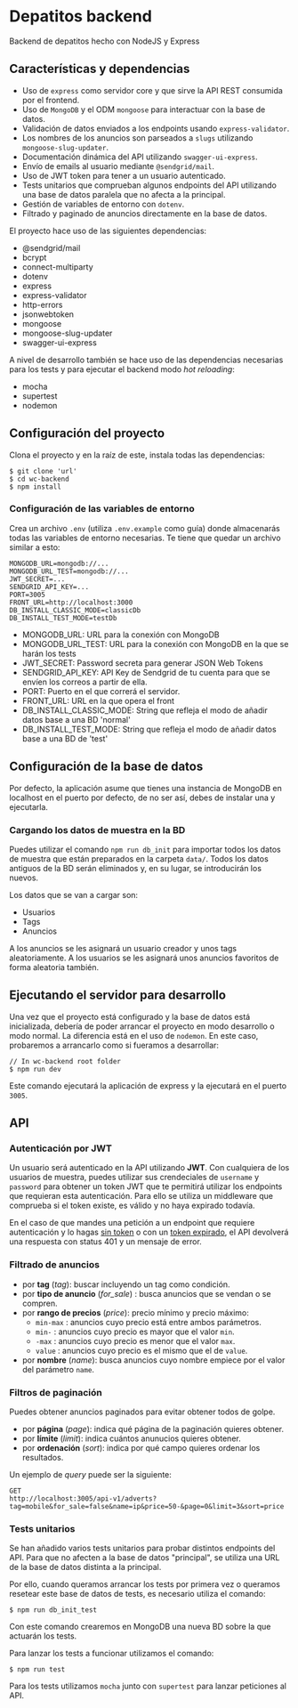 # Depatitos backend

Backend de depatitos hecho con NodeJS y Express

## Características y dependencias
* Uso de `express` como servidor core y que sirve la API REST consumida por el frontend.
* Uso de `MongoDB` y el ODM `mongoose` para interactuar con la base de datos.
* Validación de datos enviados a los endpoints usando `express-validator`.
* Los nombres de los anuncios son parseados a `slugs` utilizando `mongoose-slug-updater`.
* Documentación dinámica del API utilizando `swagger-ui-express`.
* Envío de emails al usuario mediante `@sendgrid/mail`.
* Uso de JWT token para tener a un usuario autenticado.
* Tests unitarios que comprueban algunos endpoints del API utilizando una base de datos paralela que no afecta a la principal.
* Gestión de variables de entorno con `dotenv`.
* Filtrado y paginado de anuncios directamente en la base de datos.

El proyecto hace uso de las siguientes dependencias:

* @sendgrid/mail
* bcrypt
* connect-multiparty
* dotenv
* express
* express-validator
* http-errors
* jsonwebtoken
* mongoose
* mongoose-slug-updater
* swagger-ui-express

A nivel de desarrollo también se hace uso de las dependencias necesarias para los tests y para ejecutar el backend modo *hot reloading*:

* mocha
* supertest
* nodemon

## Configuración del proyecto
Clona el proyecto y en la raíz de este, instala todas las dependencias:
```
$ git clone 'url'
$ cd wc-backend
$ npm install
```

### Configuración de las variables de entorno
Crea un archivo `.env` (utiliza `.env.example` como guía) donde almacenarás todas las variables de entorno necesarias. Te tiene que quedar un archivo similar a esto:

```
MONGODB_URL=mongodb://...
MONGODB_URL_TEST=mongodb://...
JWT_SECRET=...
SENDGRID_API_KEY=...
PORT=3005
FRONT_URL=http://localhost:3000
DB_INSTALL_CLASSIC_MODE=classicDb
DB_INSTALL_TEST_MODE=testDb
```

* MONGODB_URL: URL para la conexión con MongoDB
* MONGODB_URL_TEST: URL para la conexión con MongoDB en la que se harán los tests
* JWT_SECRET: Password secreta para generar JSON Web Tokens
* SENDGRID_API_KEY: API Key de Sendgrid de tu cuenta para que se envíen los correos a partir de ella.
* PORT: Puerto en el que correrá el servidor.
* FRONT_URL: URL en la que opera el front
* DB_INSTALL_CLASSIC_MODE: String que refleja el modo de añadir datos base a una BD 'normal'
* DB_INSTALL_TEST_MODE: String que refleja el modo de añadir datos base a una BD de 'test'

## Configuración de la base de datos

Por defecto, la aplicación asume que tienes una instancia de MongoDB en localhost en el puerto por defecto, de no ser así, debes de instalar una y ejecutarla.


### Cargando los datos de muestra en la BD
Puedes utilizar el comando `npm run db_init` para importar todos los datos de muestra que están preparados en la carpeta `data/`. Todos los datos antiguos de la BD serán eliminados y, en su lugar, se introducirán los nuevos.

Los datos que se van a cargar son:
* Usuarios
* Tags
* Anuncios

A los anuncios se les asignará un usuario creador y unos tags aleatoriamente. A los usuarios se les asignará unos anuncios favoritos de forma aleatoria también.

## Ejecutando el servidor para desarrollo
Una vez que el proyecto está configurado y la base de datos está inicializada, debería de poder arrancar el proyecto en modo desarrollo o modo normal. La diferencia está en el uso de `nodemon`. En este caso, probaremos a arrancarlo como si fueramos a desarrollar:

```
// In wc-backend root folder
$ npm run dev
```

Este comando ejecutará la aplicación de express y la ejecutará en el puerto `3005`.

## API

### Autenticación por JWT

Un usuario será autenticado en la API utilizando **JWT**. Con cualquiera de los usuarios de muestra, puedes utilizar sus crendeciales de `username` y `password` para obtener un token JWT que te permitirá utilizar los endpoints que requieran esta autenticación. Para ello se utiliza un middleware que comprueba si el token existe, es válido y no haya expirado todavía.

En el caso de que mandes una petición a un endpoint que requiere autenticación y lo hagas <u>sin token</u> o con un <u>token expirado</u>, el API devolverá una respuesta con status 401 y un mensaje de error.

### Filtrado de anuncios

* por **tag** (*tag*): buscar incluyendo un tag como condición.
* por **tipo de anuncio** (*for_sale*) : busca anuncios que se vendan o se compren.
* por **rango de precios** (*price*): precio mínimo y precio máximo:  
  * `min-max` : anuncios cuyo precio está entre ambos parámetros.
  * `min-` : anuncios cuyo precio es mayor que el valor `min`.
  * `-max` : anuncios cuyo precio es menor que el valor `max`.
  * `value` : anuncios cuyo precio es el mismo que el de `value`.
* por **nombre** (*name*): busca anuncios cuyo nombre empiece por el valor del parámetro `name`.

### Filtros de paginación
Puedes obtener anuncios paginados para evitar obtener todos de golpe.
* por **página** (*page*): indica qué página de la paginación quieres obtener.
* por **límite** (*limit*): indica cuántos anunucios quieres obtener.
* por **ordenación** (*sort*): indica por qué campo quieres ordenar los resultados.

Un ejemplo de *query* puede ser la siguiente:
```
GET
http://localhost:3005/api-v1/adverts?tag=mobile&for_sale=false&name=ip&price=50-&page=0&limit=3&sort=price
```

### Tests unitarios
Se han añadido varios tests unitarios para probar distintos endpoints del API. Para que no afecten a la base de datos "principal", se utiliza una URL de la base de datos distinta a la principal.

Por ello, cuando queramos arrancar los tests por primera vez o queramos resetear este base de datos de tests, es necesario utiliza el comando: 

```
$ npm run db_init_test
```

Con este comando crearemos en MongoDB una nueva BD sobre la que actuarán los tests.

Para lanzar los tests a funcionar utilizamos el comando:

```
$ npm run test
```

Para los tests utilizamos `mocha` junto con `supertest` para lanzar peticiones al API.
